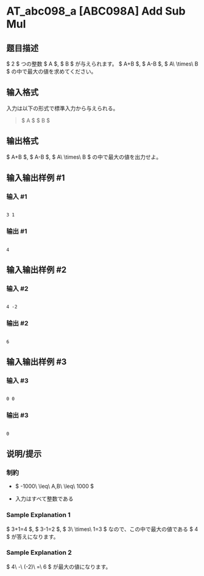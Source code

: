 # AT_abc098_a [ABC098A] Add Sub Mul

## 题目描述

[problemUrl]: https://atcoder.jp/contests/abc098/tasks/abc098_a

$ 2 $ つの整数 $ A $, $ B $ が与えられます。 $ A+B $, $ A-B $, $ A\ \times\ B $ の中で最大の値を求めてください。

## 输入格式

入力は以下の形式で標準入力から与えられる。

> $ A $ $ B $

## 输出格式

$ A+B $, $ A-B $, $ A\ \times\ B $ の中で最大の値を出力せよ。

## 输入输出样例 #1

### 输入 #1

```
3 1
```

### 输出 #1

```
4
```

## 输入输出样例 #2

### 输入 #2

```
4 -2
```

### 输出 #2

```
6
```

## 输入输出样例 #3

### 输入 #3

```
0 0
```

### 输出 #3

```
0
```

## 说明/提示

### 制約

- $ -1000\ \leq\ A,B\ \leq\ 1000 $
- 入力はすべて整数である

### Sample Explanation 1

$ 3+1=4 $, $ 3-1=2 $, $ 3\ \times\ 1=3 $ なので、この中で最大の値である $ 4 $ が答えになります。

### Sample Explanation 2

$ 4\ -\ (-2)\ =\ 6 $ が最大の値になります。